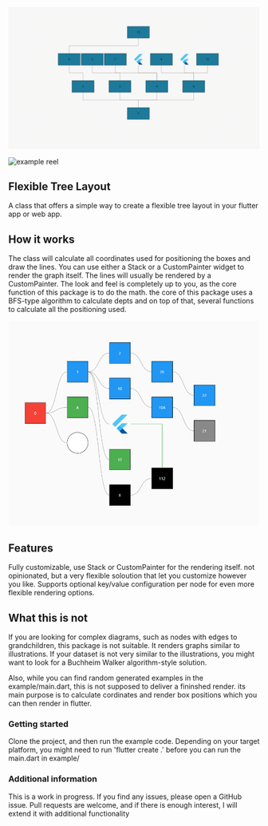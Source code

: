 
![example reel](https://github.com/vento007/flexible_tree_layout/blob/master/doc/images/examples.gif)

![example reel]([https://github.com/vento007/flexible_tree_layout/blob/master/doc/images/examples.gif](https://github.com/vento007/flexible_tree_layout/blob/master/doc/images/examples.gif))



## Flexible Tree Layout

A class that offers a simple way to create a flexible tree layout in your flutter app or web app. 

## How it works
The class will calculate all coordinates used for positioning the boxes and draw the lines. You can use either a Stack or a CustomPainter widget to render the graph itself. The lines will usually be rendered by a CustomPainter.
The look and feel is completely up to you, as the core function of this package is to do the math. the core of this package uses a BFS-type algorithm to calculate depts and on top of that, several functions to calculate all the positioning used.

 <img src="https://github.com/vento007/flexible_tree_layout/blob/master/doc/images/ftl.png"  >

## Features
Fully customizable, use Stack or CustomPainter for the rendering itself.
not opinionated, but a very flexible soloution that let you customize however you like.
Supports optional key/value configuration per node for even more flexible rendering options.

## What this is not
If you are looking for complex diagrams, such as nodes with edges to grandchildren, this package is not suitable. It renders graphs similar to illustrations. If your dataset is not very similar to the illustrations, you might want to look for a Buchheim Walker algorithm-style solution.

Also, while you can find random generated examples in the example/main.dart, this is not supposed to deliver a fininshed render. its main purpose is to calculate cordinates and render box positions which you can then render in flutter.

### Getting started
Clone the project, and then run the example code. Depending on your target platform, you might need to run
'flutter create .' before you can run the main.dart in example/

### Additional information
This is a work in progress. If you find any issues, please open a GitHub issue. Pull requests are welcome, and if there is enough interest, I will extend it with additional functionality
